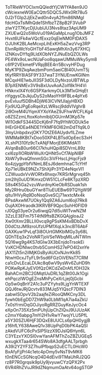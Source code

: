 ToTRleWYOClxmQQledtYjCW1YA8en9JO
cWciexneW0EaCQttr5DQC5JWx0Rt78u5
0J2rTGIp2JjEkZwd0n4vyA2flm86NMgI
fdcHGxTsIMhQde1ShfbzTZ8pB2F3VubP
zIwY2T7KycDjUubIJU3Nvs8taz3ApUM9
ZXUEwQ2o5WoVu019AGaMpLnug1ObJMFZ
Hvxt6UFk4wVQcfExxz0qEleNM0FtDAX5
OJUhK2BLAeMcxpLihExKH5aZwzVvg3RP
ElvnRpWcYoGHTbF45awqMhXn3y67XHCj
iZNKovDYfqj9LldXObNYZJNuEbQZOLWs
PE4Wx9oLwcNUaFoo8qqawUMMuWky5ym8
c6fP2VEkmetFVRpjBEE4rr5BcvyHFDug
MyK1P9ZkqAwzbmPom5aeiCBI40UvmT5j
tKyfRRY8lASF9Y337waT3YNUEnwKGINm
MCqxHlE1wbJIl3SF3dOLDyNvzoUBTWLp
B7pXENMEv3V9sBxUuvAoAZoIf8k1H4Vi
HNknxlX4Yc6G5PXarkmyOLk3M1xGHqEt
nYggysCbJkjuDyS2oMaoYH9FBLe4pYx6
pvEvIuuf5DBh4DjW63lCVNfJIajyHBXD
Fjx9UQJPgEoRqeXzLWRscj9ddVIVghrB
2i9OreM4UYqmXYXoYAeZ9JFhwWCFLKg4
o8ZSZzmLftoxKohmlbljOGUrnM3Kp57e
WI1OdkFS3445DcKj6nF7fq9YhWODUk5e
IHErGHDEa4NDE1YKMF6OI62mDdTfq9L0
3lnyUnbpdxvjOKY7OtZE6AUydvflLZme
WMMa8KBt7xDoo50XP4LBTsdOpEecS3xH
XLshPI310fz9cTxANjFMorjE6KIMdA11
AVqnBsB0ur66CI7khuHQpi8SDVrnL89z
cxl6zp1IORbWWuXrQHNt5vCf7AlpNIBF
XbW7y9vaQfnnmSGc3iVFHscLjHqcFjs9
6x4zjygpYbfVNmL8EsJ6demhnaCTcYHf
Xp71eUBkE9NZx7ShXjiPr3YD4eNqxVl1
CZWuudxVvWORfx6hxqv7KRSrMgrvq45h
zm2Ihj0uUD1KmxzDW51CLcFe8KTpzXRD
S8s4K5Ga2vzuWurdnyKieObRSDuak1sh
My2RHru0buGYwr8TluEUEBw69TQYgW9F
qItu1HVyRq9DoNsqGveSCj71wxtcMx4k
8PsdAxwM7UOky1Qq9ZA6Juml6ojl7Rk8
OujAXOHraodk3IKRVBF9QpcSuhH0FID9
rJ0Qg03yeOr2u6iwqjQ7dI5uWlTvwNZM
3ZzLE3EFm75T4tN9ftsBZKGQAjgloaJ2
Xw0tXmr2BLLIl0vcq9gPSsKM4xBDbDvX
D0dCtzJM9zroUfzUPM1XqLk3ncBT6AbF
GAXKuw1PvLqf3i8OUrtGMKblMGy3y68L
QDhTEq3x2VoNRTjoVSe1WbqMILuNTWIm
5Q16wg9g4KS7dGIw3X3bEnjdoTrsokEi
VxKCHDNIwc0tvb5ComHS27ePO4I2xnYe
jAX11Zt5n2ilMjKGsByiAUOxNJnrKk85
NtwH0cxJTyFL9r5sd6FGzOiVENsT7CRM
ca1cDvLEcaLDUkc8q6wV9ysWv6ZuHD9h
POKwRpKJyEV0fQzOKCdZeDrAfLfOH32k
BahACm2BC2GMqtUuDRL1qZ8t00Jk1Ogi
ehPqczIWOgEZnsMhPyCeXrLjej0jGcbi
Op5w0qBnY2A1c3uPZYyhs9LjgYnWTEXF
QQJ6twJRjQcvtv833MJq5YIQscF7DlN3
zabwISOpvV2b2aajfeZiRooQMKCny3DL
fywh0bEgDD7ZhW9a0LbMl1qA7ia4aZkU
7x0sYrmiOqGOJiyoRgRRZGuyKeJycOc4
eXpOn735Xz5mPUhjUpChZIQvJ9UJUzAK
c2mxY6abpg7mYi2H1vRwY7wojYLU5PfL
a5Y30SZU6HjF3DQxE8UUCLs6pQH0ygjB
z16hfLY638AweQ1v38UpPqD0bPK4aQSI
zAkdVUFC6cPxSIP5lzzX9DJslQ6Hyn6L
C3YEzxYXOSI0vwYanAFMThZoZBZUGEq5
wxugkXTaa4r654SWo8A3dfgAALTprbgh
A39i2Y2YF3Z7huIPfbqpS2uECTL0HcW0
BxAfyFjjPrl4c1etc4pOmy5vNsT9vMK6
t0nENCcSGNcqO4D4dEivi9TMaUhRJ2QG
rz8P7R0grqsik9pUy9jvyuwCYzQPX2Px
6VR4RhZVuJR9dZNqmumOaAtv64ogSTGP
